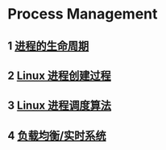 # Process Management

## 1 [进程的生命周期](note_1.md)

## 2 [Linux 进程创建过程](note_2.md)

## 3 [Linux 进程调度算法](note_3.md)

## 4 [负载均衡/实时系统](note_4.md)